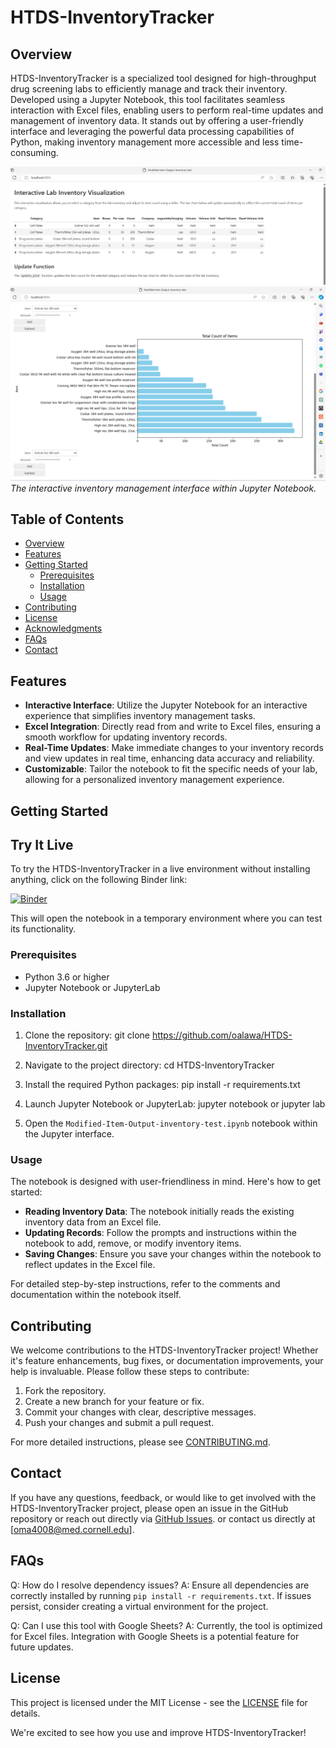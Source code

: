 # HTDS-InventoryTracker

## Overview
HTDS-InventoryTracker is a specialized tool designed for high-throughput drug screening labs to efficiently manage and track their inventory. Developed using a Jupyter Notebook, this tool facilitates seamless interaction with Excel files, enabling users to perform real-time updates and management of inventory data. It stands out by offering a user-friendly interface and leveraging the powerful data processing capabilities of Python, making inventory management more accessible and less time-consuming.

![Inventory Management Interface](screenshots/Screenshot_2024-02-27_131055.png)
![Additional Screenshot](screenshots/Screenshot_2024-02-27_131123.png)
*The interactive inventory management interface within Jupyter Notebook.*

## Table of Contents
- [Overview](#overview)
- [Features](#features)
- [Getting Started](#getting-started)
  - [Prerequisites](#prerequisites)
  - [Installation](#installation)
  - [Usage](#usage)
- [Contributing](#contributing)
- [License](#license)
- [Acknowledgments](#acknowledgments)
- [FAQs](#faqs)
- [Contact](#contact)

## Features
- **Interactive Interface**: Utilize the Jupyter Notebook for an interactive experience that simplifies inventory management tasks.
- **Excel Integration**: Directly read from and write to Excel files, ensuring a smooth workflow for updating inventory records.
- **Real-Time Updates**: Make immediate changes to your inventory records and view updates in real time, enhancing data accuracy and reliability.
- **Customizable**: Tailor the notebook to fit the specific needs of your lab, allowing for a personalized inventory management experience.

## Getting Started

## Try It Live

To try the HTDS-InventoryTracker in a live environment without installing anything, click on the following Binder link:

[![Binder](https://mybinder.org/badge_logo.svg)](https://mybinder.org/v2/gh/oalawa/HTDS-InventoryTracker/main?labpath=Modified-Item-Output-inventory-test.ipynb)

This will open the notebook in a temporary environment where you can test its functionality.

### Prerequisites
- Python 3.6 or higher
- Jupyter Notebook or JupyterLab

### Installation

1. Clone the repository:
git clone https://github.com/oalawa/HTDS-InventoryTracker.git

2. Navigate to the project directory:
cd HTDS-InventoryTracker

3. Install the required Python packages:
pip install -r requirements.txt

4. Launch Jupyter Notebook or JupyterLab:
jupyter notebook
or
jupyter lab

5. Open the `Modified-Item-Output-inventory-test.ipynb` notebook within the Jupyter interface.

### Usage
The notebook is designed with user-friendliness in mind. Here's how to get started:
- **Reading Inventory Data**: The notebook initially reads the existing inventory data from an Excel file.
- **Updating Records**: Follow the prompts and instructions within the notebook to add, remove, or modify inventory items.
- **Saving Changes**: Ensure you save your changes within the notebook to reflect updates in the Excel file.

For detailed step-by-step instructions, refer to the comments and documentation within the notebook itself.

## Contributing
We welcome contributions to the HTDS-InventoryTracker project! Whether it's feature enhancements, bug fixes, or documentation improvements, your help is invaluable. Please follow these steps to contribute:
1. Fork the repository.
2. Create a new branch for your feature or fix.
3. Commit your changes with clear, descriptive messages.
4. Push your changes and submit a pull request.

For more detailed instructions, please see [CONTRIBUTING.md](CONTRIBUTING.md).

## Contact
If you have any questions, feedback, or would like to get involved with the HTDS-InventoryTracker project, please open an issue in the GitHub repository or reach out directly via [GitHub Issues](https://github.com/oalawa/HTDS-InventoryTracker/issues).
or contact us directly at [oma4008@med.cornell.edu].


## FAQs
Q: How do I resolve dependency issues?
A: Ensure all dependencies are correctly installed by running `pip install -r requirements.txt`. If issues persist, consider creating a virtual environment for the project.

Q: Can I use this tool with Google Sheets?
A: Currently, the tool is optimized for Excel files. Integration with Google Sheets is a potential feature for future updates.

## License
This project is licensed under the MIT License - see the [LICENSE](LICENSE) file for details.

We're excited to see how you use and improve HTDS-InventoryTracker!
